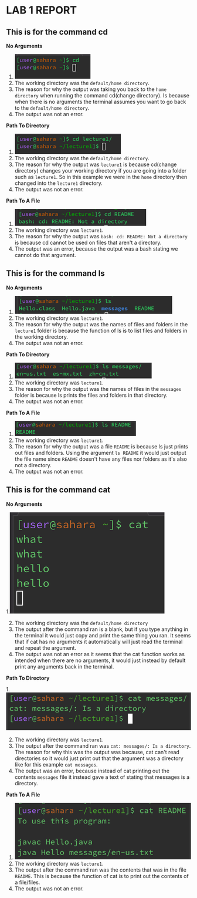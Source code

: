 # LAB 1 REPORT 

## This is for the command cd 


**No Arguments** 

1. ![Image](CdNoArgs.png) 
2. The working directory was the `default/home directory`.
3. The reason for why the output was taking you back to the `home directory` when running the command cd(change directory). Is because when there is no arguments the terminal assumes you want to go back to the `default/home directory`. 
4. The output was not an error.


**Path To Directory** 

1. ![Image](CdD.png)
2. The working directory was the `default/home directory`.
3. The reason for why the output was `lecture1` is because cd(change directory) changes your working directory if you are going into a folder such as `lecture1`. So in this example we were in the `home` directory then changed into the `lecture1` directory. 
4. The output was not an error.


**Path To A File** 

1. ![Image](CDP.png)
2. The working directory was `lecture1`.
3. The reason for why the output was `bash: cd: README: Not a directory` is because cd cannot be used on files that aren't a directory.
4. The output was an error, because the output was a bash stating we cannot do that argument. 

## This is for the command ls 

**No Arguments** 

1. ![Image](LsNoArgs.png)
2. The working directory was `lecture1`.
3. The reason for why the output was the names of files and folders in the `lecture1` folder is because the function of ls is to list files and folders in the working directory.
4. The output was not an error. 

**Path To Directory** 

1. ![Image](LsD.png)
2. The working directory was `lecture1`.
3. The reason for why the output was the names of files in the `messages` folder is because ls prints the files and folders in that directory.
4. The output was not an error.

**Path To A File** 

1. ![Image](LsP.png)
2. The working directory was `lecture1`.
3. The reason for why the output was a file `README` is because ls just prints out files and folders. Using the argument `ls README` it would just output the file name since `README` doesn't have any files nor folders as it's also not a directory.
4. The output was not an error.

## This is for the command cat 

**No Arguments** 

 1.![Image](CatNoArgs.png)

2. The working directory was the `default/home directory`
3. The output after the command ran is a blank, but if you type anything in the terminal it would just copy and print the same thing you ran. It seems that if cat has no arguments it automatically will just read the terminal and repeat the argument. 
4. The output was not an error as it seems that the cat function works as intended when there are no arguments, it would just instead by default print any arguments back in the terminal. 

**Path To Directory** 

 1.![Image](CatD.png)

2. The working directory was `lecture1`. 
3. The output after the command ran was `cat: messages/: Is a directory`. The reason for why this was the output was because, cat can't read directories so it would just print out that the argument was a directory like for this example `cat messages`. 
4. The output was an error, because instead of cat printing out the contents `messages` file it instead gave a text of stating that messages is a directory. 


**Path To A File** 

1. ![Image](CatP.png)
2. The working directory was `lecture1`.
3. The output after the command ran was the contents that was in the file `README`. This is because the function of cat is to print out the contents of a file/files.
4. The output was not an error.


